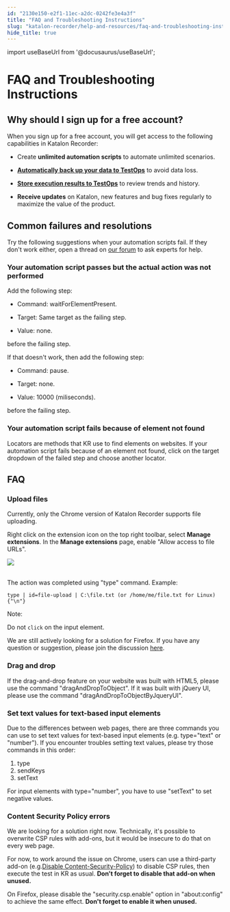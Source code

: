 ```yaml
---
id: "2130e150-e2f1-11ec-a2dc-0242fe3e4a3f"
title: "FAQ and Troubleshooting Instructions"
slug: "katalon-recorder/help-and-resources/faq-and-troubleshooting-instructions"
hide_title: true
---
```

import useBaseUrl from '@docusaurus/useBaseUrl';


# <a id="concept-7243" class="anchor_top_offset"/><a id="ariaid-title1" class="anchor_top_offset"/>FAQ and Troubleshooting Instructions


## <a id="id_1" class="anchor_top_offset"/>Why should I sign up for a free account?

<div xmlns="http://www.w3.org/1999/xhtml" className="p">When you sign up for a free account, you will get access to the
  following capabilities in Katalon Recorder:<ul className="ul"><li className="li"><p className="p">Create
        <strong className="ph b">unlimited automation scripts</strong> to automate unlimited
        scenarios.</p></li><li className="li"><p className="p"><strong className="ph b"><a className="xref" href="/docs/katalon-recorder/get-your-job-done/automate-scenarios/back-up-data-automatically">Automatically
            back up your data to TestOps</a></strong> to avoid data loss.</p></li><li className="li"><p className="p"><strong className="ph b"><a className="xref" href="#">Store
            execution results to TestOps</a></strong> to review trends and
        history.</p></li><li className="li"><p className="p"><strong className="ph b">Receive updates</strong> on Katalon, new
        features and bug fixes regularly to maximize the value of the
        product.</p></li></ul> </div>
    

## <a id="id_2" class="anchor_top_offset"/>Common failures and resolutions

    
      
<p xmlns="http://www.w3.org/1999/xhtml" className="p">Try the following suggestions when your automation scripts fail.   If they don't work either, open a thread on <a className="xref j-external-link" href="https://forum.katalon.com/c/katalon-recorder/17" target="_blank">our     forum</a> to ask experts for help.</p> 
    
          

### <a id="id_3" class="anchor_top_offset"/>Your automation script passes but the actual action was not         performed

<div xmlns="http://www.w3.org/1999/xhtml" className="p">Add the following step:<ul className="ul"><li className="li"><p className="p">Command: waitForElementPresent.</p></li><li className="li"><p className="p">Target: Same target as the failing step.</p></li><li className="li"><p className="p">Value: none.</p></li></ul> </div>
<p xmlns="http://www.w3.org/1999/xhtml" className="p">before the failing step.</p> 
<div xmlns="http://www.w3.org/1999/xhtml" className="p">If that doesn't work, then add the following step: <ul className="ul"><li className="li"><p className="p">Command:
        pause.</p></li><li className="li"><p className="p">Target: none.</p></li><li className="li"><p className="p">Value: 10000 (miliseconds).</p></li></ul></div>
<p xmlns="http://www.w3.org/1999/xhtml" className="p">before the failing step.</p> 
      

### <a id="id_4" class="anchor_top_offset"/>Your automation script fails because of element not found

      
        
<p xmlns="http://www.w3.org/1999/xhtml" className="p">Locators are methods that KR use to find elements on websites.   If your automation script fails because of an element not found,   click on the target dropdown of the failed step and choose another   locator.</p> 
      
    
    

## <a id="id_5" class="anchor_top_offset"/>FAQ

    
                  

### <a id="id_6" class="anchor_top_offset"/>Upload files

<p xmlns="http://www.w3.org/1999/xhtml" className="p">Currently, only the Chrome version of Katalon Recorder supports   file uploading.</p> 
<p xmlns="http://www.w3.org/1999/xhtml" className="p">Right click on the extension icon on the top right toolbar,   select <strong className="ph b">Manage extensions</strong>. In the <strong className="ph b">Manage     extensions</strong> page, enable "Allow access to file URLs".</p> 
<p xmlns="http://www.w3.org/1999/xhtml" className="p">   <img className="image" src={useBaseUrl("https://raw.githubusercontent.com/katalon-studio/docs-images/master/katalon-recorder/docs/katalon-recorder-allow-access-to-file-urls.png")} /><br /><br /> </p> 
<p xmlns="http://www.w3.org/1999/xhtml" className="p">The action was completed using "type" command. Example:</p> 
<pre xmlns="http://www.w3.org/1999/xhtml" className="pre codeblock"><code>type | id=file-upload | C:\file.txt (or /home/me/file.txt for Linux){"\n"}</code></pre> 
<div xmlns="http://www.w3.org/1999/xhtml" className="note note note_note"><span className="note__title">Note:</span> 
  <p className="p">Do not <code className="ph codeph">click</code> on the input element.</p>
</div>
<p xmlns="http://www.w3.org/1999/xhtml" className="p">We are still actively looking for a solution for Firefox. If you   have any question or suggestion, please join the discussion <a className="xref j-external-link" href="https://forum.katalon.com/discussion/4833/katalon-automation-recorder-how-to-do-a-file-upload-htmlinputelement" target="_blank">here</a>.</p> 
      

### <a id="id_7" class="anchor_top_offset"/>Drag and drop

      
        
<p xmlns="http://www.w3.org/1999/xhtml" className="p">If the drag-and-drop feature on your website was built with   HTML5, please use the command "dragAndDropToObject". If it was   built with jQuery UI, please use the command   "dragAndDropToObjectByJqueryUI".</p> 
      
    

### <a id="id_8" class="anchor_top_offset"/>Set text values for text-based input elements

<p xmlns="http://www.w3.org/1999/xhtml" className="p">Due to the differences between web pages, there are three   commands you can use to set text values for text-based input   elements (e.g. type="text" or "number"). If you encounter troubles   setting text values, please try those commands in this order:</p> 
<ol xmlns="http://www.w3.org/1999/xhtml" className="ol"><li className="li">type</li><li className="li">sendKeys</li><li className="li">setText</li></ol> 
<p xmlns="http://www.w3.org/1999/xhtml" className="p">   For input elements with type="number",   you have to use "setText" to set negative values. </p> 

### <a id="id_9" class="anchor_top_offset"/>Content Security Policy errors

<p xmlns="http://www.w3.org/1999/xhtml" className="p">We are looking for a solution right now. Technically, it's   possible to overwrite CSP rules with add-ons, but it would be   insecure to do that on every web page.</p> 
<p xmlns="http://www.w3.org/1999/xhtml" className="p">For now, to work around the issue on Chrome, users can use a   third-party add-on (e.g.<a className="xref j-external-link" href="https://chrome.google.com/webstore/detail/disable-content-security/ieelmcmcagommplceebfedjlakkhpden?hl=en" target="_blank">Disable Content-Security-Policy</a>)   to disable CSP rules, then execute the test in KR as usual.   <strong className="ph b">Don't forget to disable that add-on when     unused.</strong> </p> 
<p xmlns="http://www.w3.org/1999/xhtml" className="p">On Firefox, please disable the "security.csp.enable" option in   "about:config" to achieve the same effect. <strong className="ph b">Don't     forget to enable it when unused.</strong> </p> 
